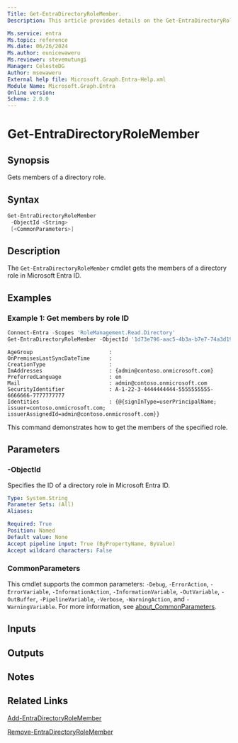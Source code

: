 ```yaml
---
Title: Get-EntraDirectoryRoleMember.
Description: This article provides details on the Get-EntraDirectoryRoleMember command.

Ms.service: entra
Ms.topic: reference
Ms.date: 06/26/2024
Ms.author: eunicewaweru
Ms.reviewer: stevemutungi
Manager: CelesteDG
Author: msewaweru
External help file: Microsoft.Graph.Entra-Help.xml
Module Name: Microsoft.Graph.Entra
Online version:
Schema: 2.0.0
---
```


# Get-EntraDirectoryRoleMember

## Synopsis

Gets members of a directory role.

## Syntax

```powershell
Get-EntraDirectoryRoleMember 
 -ObjectId <String> 
 [<CommonParameters>]
```

## Description

The `Get-EntraDirectoryRoleMember` cmdlet gets the members of a directory role in Microsoft Entra ID.

## Examples

### Example 1: Get members by role ID

```powershell
Connect-Entra -Scopes 'RoleManagement.Read.Directory'
Get-EntraDirectoryRoleMember -ObjectId '1d73e796-aac5-4b3a-b7e7-74a3d1926a85'
```

```Output
AgeGroup                        :
OnPremisesLastSyncDateTime      :
CreationType                    :
ImAddresses                     : {admin@contoso.onmicrosoft.com}
PreferredLanguage               : en
Mail                            : admin@contoso.onmicrosoft.com
SecurityIdentifier              : A-1-22-3-4444444444-5555555555-6666666-7777777777
Identities                      : {@{signInType=userPrincipalName; issuer=contoso.onmicrosoft.com; issuerAssignedId=admin@contoso.onmicrosoft.com}}
```

This command demonstrates how to get the members of the specified role.

## Parameters

### -ObjectId

Specifies the ID of a directory role in Microsoft Entra ID.

```yaml
Type: System.String
Parameter Sets: (All)
Aliases:

Required: True
Position: Named
Default value: None
Accept pipeline input: True (ByPropertyName, ByValue)
Accept wildcard characters: False
```

### CommonParameters

This cmdlet supports the common parameters: `-Debug`, `-ErrorAction`, `-ErrorVariable`, `-InformationAction`, `-InformationVariable`, `-OutVariable`, `-OutBuffer`, `-PipelineVariable`, `-Verbose`, `-WarningAction`, and `-WarningVariable`. For more information, see [about_CommonParameters](https://go.microsoft.com/fwlink/?LinkID=113216).

## Inputs

## Outputs

## Notes

## Related Links

[Add-EntraDirectoryRoleMember](Add-EntraDirectoryRoleMember.md)

[Remove-EntraDirectoryRoleMember](Remove-EntraDirectoryRoleMember.md)
